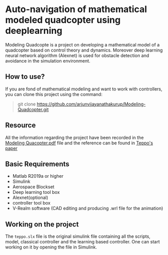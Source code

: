 # Auto-navigation of mathematical modeled quadcopter using deeplearning

Modeling Quadcopte is a project on developing a mathematical model of a quadcopter based on control theory and dynamics. Moreover deep learning neural network algorithm (Alexnet) is used for obstacle detection and avoidance in the simulation environment.

## How to use?
If you are fond of mathematical modeling and want to work with controllers, you can clone this project using the command:

> git clone https://github.com/arjunvijayanathakurup/Modeling-Quadcopter.git

## Resource
All the information regarding the project have been recorded in the [Modeling Quacopter.pdf](https://github.com/arjunvijayanathakurup/Modeling-Quadcopter/blob/master/Modeling%20Quadcopter.pdf) file and the reference can be found in [Teppo's paper](https://github.com/arjunvijayanathakurup/Modeling-Quadcopter/blob/master/Modellingandcontrolofquadcopter.pdf)

## Basic Requirements
* Matlab R2019a or higher
* Simulink
* Aerospace Blockset
* Deep learning tool box
* Alexnet(optional)
* controller tool box
* V-Realm software (CAD editing and producing .wrl file for the animation)

## Working on the project
The `teppo.slx` file is the original simulink file containing all the scripts, model, classical controller and the learning based controller. One can start working on it by opening the file in Simulink.
